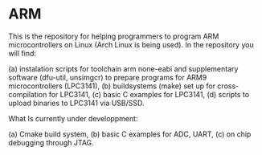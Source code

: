 ARM
===

This is the repository for helping programmers to program ARM microcontrollers on Linux (Arch Linux is being used). In the repository you will find:
  
  (a)   instalation scripts for toolchain arm none-eabi and supplementary software (dfu-util, unsimgcr) to prepare
        programs for ARM9 microcontrollers (LPC3141), 
  (b)   buildsystems (make) set up for cross-compilation for LPC3141,
  (c)   basic C examples for LPC3141, 
  (d)   scripts to upload binaries to LPC3141 via USB/SSD.

What Is currently under developpment:

  (a)   Cmake build system, 
  (b)   basic C examples for ADC, UART,
  (c)   on chip debugging through JTAG.
